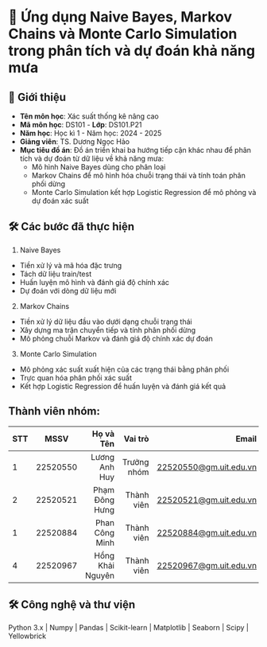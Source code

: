 # 📘 Ứng dụng Naive Bayes, Markov Chains và Monte Carlo Simulation trong phân tích và dự đoán khả năng mưa

## 🧠 Giới thiệu

* **Tên môn học**: Xác suất thống kê nâng cao 
* **Mã môn học**: DS101 - **Lớp**: DS101.P21
* **Năm học**: Học kì 1 - Năm học: 2024 - 2025
* **Giảng viên**: TS. Dương Ngọc Hảo
* **Mục tiêu đồ án**: Đồ án triển khai ba hướng tiếp cận khác nhau để phân tích và dự đoán từ dữ liệu về khả năng mưa:
  * Mô hình Naive Bayes dùng cho phân loại
  * Markov Chains để mô hình hóa chuỗi trạng thái và tính toán phân phối dừng
  * Monte Carlo Simulation kết hợp Logistic Regression để mô phỏng và dự đoán xác suất

## 🛠 Các bước đã thực hiện
1. Naive Bayes
  * Tiền xử lý và mã hóa đặc trưng
  * Tách dữ liệu train/test
  * Huấn luyện mô hình và đánh giá độ chính xác
  * Dự đoán với dòng dữ liệu mới
2. Markov Chains
  * Tiền xử lý dữ liệu đầu vào dưới dạng chuỗi trạng thái
  * Xây dựng ma trận chuyển tiếp và tính phân phối dừng
  * Mô phỏng chuỗi Markov và đánh giá độ chính xác dự đoán
3. Monte Carlo Simulation
  * Mô phỏng xác suất xuất hiện của các trạng thái bằng phân phối
  * Trực quan hóa phân phối xác suất
  * Kết hợp Logistic Regression để huấn luyện và đánh giá kết quả

## Thành viên nhóm: 
| STT    | MSSV          | Họ và Tên              |Vai trò    | Email                   |
| ------ |:-------------:| ----------------------:|----------:|-------------------------:
| 1      |22520550|Lương Anh Huy|Trưởng nhóm| 22520550@gm.uit.edu.vn|
| 2      |22520521|Phạm Đông Hưng|Thành viên| 22520521@gm.uit.edu.vn|
| 1      |22520884|Phan Công Minh|Thành viên| 22520884@gm.uit.edu.vn|
| 4      |22520967|Hồng Khải Nguyên|Thành viên| 22520967@gm.uit.edu.vn|

## 🛠️ Công nghệ và thư viện
Python 3.x | Numpy | Pandas | Scikit-learn | Matplotlib | Seaborn | Scipy | Yellowbrick
